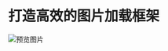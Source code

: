 # 打造高效的图片加载框架

![预览图片](https://github.com/Demigirlz/network_imageloader_with_diskcache/a.gif "github")

